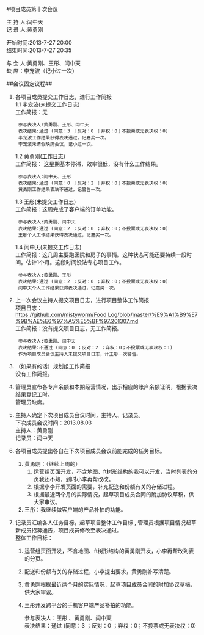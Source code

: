#项目成员第十次会议

主 持 人:闫中天  
记 录 人:黄勇刚  

开始时间:2013-7-27 20:00  
结束时间:2013-7-27 20:35  

与 会 人:黄勇刚、王彤、闫中天  
缺   席：李宠波（记小过一次）

##会议固定议程##
1. 各项目成员提交工作日志，进行工作简报  
    1.1 李宠波(未提交工作日志)  
  	工作简报：无
 
        参与表决人:黄勇刚、王彤、闫中天  
		表决结果:通过 (同意：3 ；反对：0 ；弃权：0；不投票或无表决权：0)  
		李宠波工作结果获得表决通过，记嘉奖一次。
		李宠波未请假缺席会议，记小过一次。    

	1.2 黄勇刚(<a href="https://github.com/mistyworm/Food.Log/blob/master/%E9%BB%84%E5%8B%87%E5%88%9A.201307.md">工作日志</a>)  
		工作简报： 这星期基本停滞，效率很低，没有什么工作结果。

		参与表决人:闫中天、王彤  
		表决结果:通过 (同意：0 ；反对：2 ；弃权：0；不投票或无表决权：0)  
		黄勇刚工作结果表决不通过，记警告一次。  

	1.3 王彤(未提交工作日志)  
		工作简报：这周完成了客户端的订单功能。   
 
		参与表决人:黄勇刚、闫中天  
		表决结果:通过 (同意：2 ；反对：0 ；弃权：0；不投票或无表决权：0)  
		王彤个人工作结果获得表决通过，记嘉奖一次。  
  
	1.4 闫中天(未提交工作日志)  
		工作简报：这几周主要跑医院和房子的事情。这种状态可能还要持续一段时间。估计1个月。这段时间没法专心项目工作。  

		参与表决人:黄勇刚、王彤  
		表决结果:通过 (同意：2 ；反对：0 ；弃权：0；不投票或无表决权：0)  
		闫中天个人工作结果获得表决通过，记嘉奖一次。  

2. 上一次会议主持人提交项目日志，进行项目整体工作简报  
    项目日志： https://github.com/mistyworm/Food.Log/blob/master/%E9%A1%B9%E7%9B%AE%E6%97%A5%E5%BF%97.201307.md   
	工作简报：没有提交项目日志，无工作简报。   

        参与表决人:黄勇刚、闫中天     
		表决结果:不通过 (同意：0 ；反对：2 ；弃权：0；不投票或无表决权：1)  
		作为项目成员会议主持人未提交项目日志，计王彤一次警告。  

3. （如果有的话）规划组工作简报  
	没有工作简报。  

4. 管理员宣布各专户余额和本期经营情况，出示相应的账户余额证明，根据表决结果登记工时。  
	管理员缺席。

5. 主持人确定下次项目成员会议时间，主持人、记录员。  
	下次成员会议时间：2013.08.03    
	主持人：黄勇刚  
	记录员：闫中天  

6. 各项目成员提出各自在下次项目成员会议前能完成的任务目标。  
	1. 黄勇刚：（继续上周的）    
	    1. 运营组页面开发，不含地图、ft树形结构的我可以开发，当时列表的分页我还不熟，到时小李再帮改改。
        2. 根据小李开发页面的需要，补充配送和份额有关的存储过程。
        3. 根据最近两个月的实际情况，起草项目成员合同的附加协议草稿，供大家审议。  
  	2. 王彤：我继续做客户端的产品补拍的功能。   

7. 记录员汇编各人任务目标，起草项目整体工作目标 , 管理员根据项目情况起草新成员招募通告，项目成员修改至表决通过。  
    整体工作目标：  
    1. 运营组页面开发，不含地图、ft树形结构的黄勇刚开发，小李再帮改列表的分页。
    2. 配送和份额有关的存储过程，小李提出要求，黄勇刚补写清楚。
    3. 黄勇刚根据最近两个月的实际情况，起草项目成员合同的附加协议草稿，供大家审议。
    4. 王彤开发跨平台的手机客户端产品补拍的功能。

        参与表决人：王彤 、黄勇刚、闫中天   
        表决结果：通过  (同意：3 ；反对：0 ；弃权：0；不投票或无表决权：0)  
